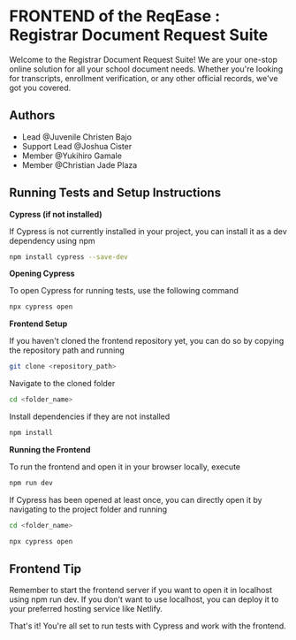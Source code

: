 # FRONTEND of the ReqEase : Registrar Document Request Suite

Welcome to the Registrar Document Request Suite! We are your one-stop online solution for all your school document needs. Whether you're looking for transcripts, enrollment verification, or any other official records, we've got you covered. 

## Authors

- Lead @Juvenile Christen Bajo
- Support Lead @Joshua Cister
- Member @Yukihiro Gamale
- Member @Christian Jade Plaza

## Running Tests and Setup Instructions

**Cypress (if not installed)**

If Cypress is not currently installed in your project, you can install it as a dev dependency using npm

```bash
npm install cypress --save-dev
```

**Opening Cypress**

To open Cypress for running tests, use the following command

```bash
npx cypress open
```

**Frontend Setup**

If you haven't cloned the frontend repository yet, you can do so by copying the repository path and running

```bash
git clone <repository_path>
```

Navigate to the cloned folder

```bash
cd <folder_name>
```

Install dependencies if they are not installed

```bash
npm install
```

**Running the Frontend**

To run the frontend and open it in your browser locally, execute

```bash
npm run dev
```

If Cypress has been opened at least once, you can directly open it by navigating to the project folder and running

```bash
cd <folder_name>
```
```bash
npx cypress open
```

## Frontend Tip

Remember to start the frontend server if you want to open it in localhost using npm run dev. If you don't want to use localhost, you can deploy it to your preferred hosting service like Netlify.

That's it! You're all set to run tests with Cypress and work with the frontend.
